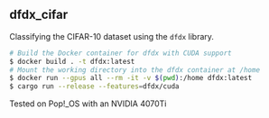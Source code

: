 ## dfdx_cifar

Classifying the CIFAR-10 dataset using the `dfdx` library. 

```sh
# Build the Docker container for dfdx with CUDA support
$ docker build . -t dfdx:latest
# Mount the working directory into the dfdx container at /home
$ docker run --gpus all --rm -it -v $(pwd):/home dfdx:latest
$ cargo run --release --features=dfdx/cuda
```

Tested on Pop!_OS with an NVIDIA 4070Ti